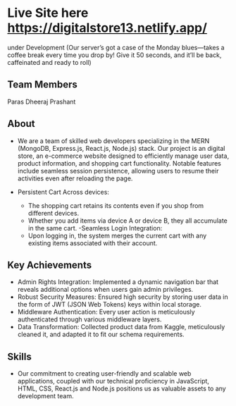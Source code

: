 # Live Site here https://digitalstore13.netlify.app/
under Development (Our server’s got a case of the Monday blues—takes a coffee break every time you drop by! Give it 50 seconds, and it’ll be back, caffeinated and ready to roll)

## Team Members
Paras
Dheeraj
Prashant

## About
- We are a team of skilled web developers specializing in the MERN (MongoDB, Express.js, React.js, Node.js) stack. Our project is an digital store, an e-commerce website designed to efficiently manage user data, product information, and shopping cart functionality. Notable features include seamless session persistence, allowing users to resume their activities even after reloading the page.

- Persistent Cart Across devices:
  - The shopping cart retains its contents even if you shop from different devices.
  - Whether you add items via device A or device B, they all accumulate in the same cart.
-Seamless Login Integration:
  - Upon logging in, the system merges the current cart with any existing items associated with their account.

## Key Achievements
- Admin Rights Integration: Implemented a dynamic navigation bar that reveals additional options when users gain admin privileges.
- Robust Security Measures: Ensured high security by storing user data in the form of JWT (JSON Web Tokens) keys within local storage.
- Middleware Authentication: Every user action is meticulously authenticated through various middleware layers.
- Data Transformation: Collected product data from Kaggle, meticulously cleaned it, and adapted it to fit our schema requirements.



## Skills
- Our commitment to creating user-friendly and scalable web applications, coupled with our technical proficiency in JavaScript, HTML, CSS, React.js and Node.js positions us as valuable assets to any development team.

